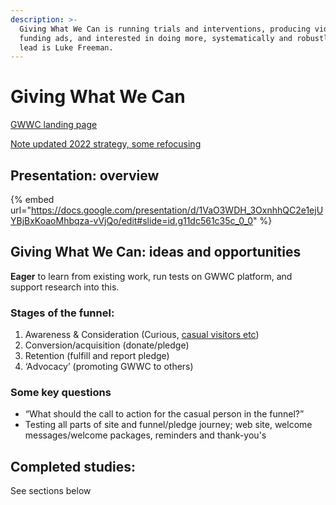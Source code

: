 ```yaml
---
description: >-
  Giving What We Can is running trials and interventions, producing videos and
  funding ads, and interested in doing more, systematically and robustly. The
  lead is Luke Freeman.
---
```


# Giving What We Can

[GWWC landing page](https://www.givingwhatwecan.org/)

[Note updated 2022 strategy, some refocusing](https://www.givingwhatwecan.org/post/2022/03/public-strategy-update/)

## Presentation: overview

{% embed url="https://docs.google.com/presentation/d/1VaO3WDH_3OxnhhQC2e1ejUYBjBxKoaoMhbqza-vVjQo/edit#slide=id.g11dc561c35c_0_0" %}



## Giving What We Can: ideas and opportunities

**Eager** to learn from existing work, run tests on GWWC platform, and support research into this.

### **Stages of the funnel:**

1. Awareness & Consideration (Curious, [casual visitors etc](../../partner-organizations-and-trials/gwwc/web-page-casual-visitors.md))
2. Conversion/acquisition (donate/pledge)
3. Retention (fulfill and report pledge)
4. ‘Advocacy’ (promoting GWWC to others)

### Some key questions

* “What should the call to action for the casual person in the funnel?”
* Testing all parts of site and funnel/pledge journey; web site, welcome messages/welcome packages, reminders and thank-you's

## Completed studies:

See sections below
